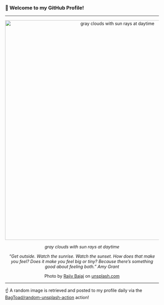 ### 👋 Welcome to my GitHub Profile!

----

<div align="center">
  <img width="720" src="https://images.unsplash.com/photo-1496228473707-d6cec5dcc05e?crop=entropy&cs=tinysrgb&fit=max&fm=jpg&ixid=M3w1NTI0OTR8MHwxfHJhbmRvbXx8fHx8fHx8fDE3MzMwMzM1NTJ8&ixlib=rb-4.0.3&q=80&w=1080" alt="gray clouds with sun rays at daytime">
  
  <em>gray clouds with sun rays at daytime</em>
  
  <em>“Get outside. Watch the sunrise. Watch the sunset. How does that make you feel? Does it make you feel big or tiny? Because there’s something good about feeling both.” Amy Grant</em>
  
  Photo by [Rajiv Bajaj](https://www.rajivbajaj.net) on [unsplash.com](https://unsplash.com/)
</div>

----

☝️ A random image is retrieved and posted to my profile daily via the [BagToad/random-unsplash-action](https://github.com/BagToad/random-unsplash-action) action!
